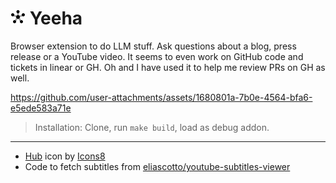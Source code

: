 # ![icon](./assets/icon48.png) Yeeha

Browser extension to do LLM stuff. Ask questions about a blog, press
release or a YouTube video. It seems to even work on GitHub code and
tickets in linear or GH. Oh and I have used it to help me review PRs
on GH as well.

https://github.com/user-attachments/assets/1680801a-7b0e-4564-bfa6-e5ede583a71e

> Installation: Clone, run `make build`, load as debug addon.

---

- <a target="_blank" href="https://icons8.com/icon/GC1ZuXqlf4wE/hub">Hub</a> icon by <a target="_blank" href="https://icons8.com">Icons8</a>
- Code to fetch subtitles from [eliascotto/youtube-subtitles-viewer](https://github.com/eliascotto/youtube-subtitles-viewer/)

